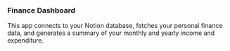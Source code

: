 ### Finance Dashboard
This app connects to your Notion database, fetches your personal finance data, and generates a summary of your monthly and yearly income and expenditure.
